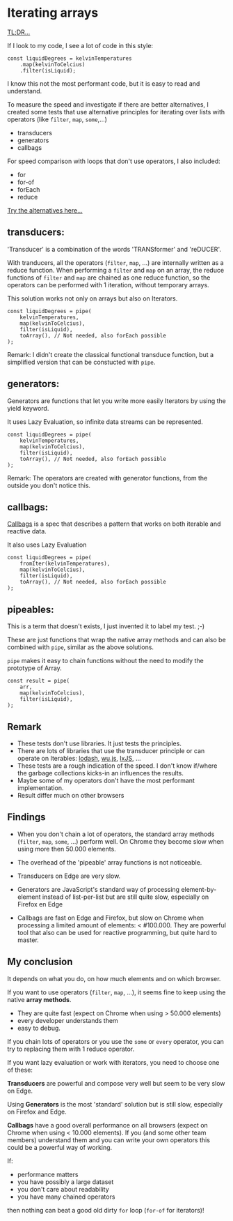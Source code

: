# Iterating arrays

[TL;DR...](https://jovdb.github.io/iterating/)

If I look to my code, I see a lot of code in this style:

```
const liquidDegrees = kelvinTemperatures
    .map(kelvinToCelcius)
    .filter(isLiquid);
```

I know this not the most performant code, but it is easy to read and understand.

To measure the speed and investigate if there are better alternatives, I created some tests that use alternative principles for iterating over lists with operators (like `filter`, `map`, `some`,...)
- transducers
- generators
- callbags

For speed comparison with loops that don't use operators, I also included:
- for
- for-of
- forEach
- reduce

[Try the alternatives here...](https://jovdb.github.io/iterating/)

## transducers:
'Transducer' is a combination of the words 'TRANSformer' and 'reDUCER'.

With tranducers, all the operators (`filter`, `map`, ...) are internally written as a reduce function. 
When performing a `filter` and `map` on an array, the reduce functions of `filter` and `map` are chained as one reduce function, so the operators can be performed with 1 iteration, without temporary arrays.

This solution works not only on arrays but also on Iterators.

```
const liquidDegrees = pipe(
    kelvinTemperatures,
    map(kelvinToCelcius),
    filter(isLiquid),
    toArray(), // Not needed, also forEach possible
);
```
Remark: I didn't create the classical functional transduce function, but a simplified version that can be constucted with `pipe`.

## generators:
Generators are functions that let you write more easily Iterators by using the yield keyword.

It uses Lazy Evaluation, so infinite data streams can be represented.

```
const liquidDegrees = pipe(
    kelvinTemperatures,
    map(kelvinToCelcius),
    filter(isLiquid),
    toArray(), // Not needed, also forEach possible
);
```
Remark: The operators are created with generator functions, from the outside you don't notice this.

## callbags:
[Callbags](https://github.com/staltz/callbag-basics) is a spec that describes a pattern that works on both iterable and reactive data.

It also uses Lazy Evaluation

```
const liquidDegrees = pipe(
    fromIter(kelvinTemperatures),
    map(kelvinToCelcius),
    filter(isLiquid),
    toArray(), // Not needed, also forEach possible
);
```

## pipeables:
This is a term that doesn't exists, I just invented it to label my test. ;-)

These are just functions that wrap the native array methods and can also be combined with `pipe`, similar as the above solutions.

`pipe` makes it easy to chain functions without the need to modify the prototype of Array.

```
const result = pipe(
    arr,
    map(kelvinToCelcius),
    filter(isLiquid),
);
```

## Remark
- These tests don't use libraries. It just tests the principles.
- There are lots of libraries that use the transducer principle or can operate on Iterables: [lodash](https://lodash.com/), [wu.js](http://fitzgen.github.io/wu.js/), [IxJS](https://github.com/ReactiveX/IxJS), ...
- These tests are a rough indication of the speed. I don't know if/where the garbage collections kicks-in an influences the results.
- Maybe some of my operators don't have the most performant implementation.
- Result differ much on other browsers

## Findings

- When you don't chain a lot of operators, the standard array methods (`filter`, `map`, `some`, ...) perform well. On Chrome they become slow when using more then 50.000 elements.

- The overhead of the 'pipeable' array functions is not noticeable.

- Transducers on Edge are very slow.

- Generators are JavaScript's standard way of processing element-by-element instead of list-per-list but are still quite slow, especially on Firefox en Edge

- Callbags are fast on Edge and Firefox, but slow on Chrome when processing a limited amount of elements: < #100.000. They are powerful tool that also can be used for reactive programming, but quite hard to master.


## My conclusion

It depends on what you do, on how much elements and on which browser.

If you want to use operators (`filter`, `map`, ...), it seems fine to keep using the native **array methods**. 

- They are quite fast (expect on Chrome when using > 50.000 elements)
- every developer understands them
- easy to debug.

If you chain lots of operators or you use the `some` or `every` operator, you can try to replacing them with 1 reduce operator.

If you want lazy evaluation or work with iterators, you need to choose one of these:

**Transducers** are powerful and compose very well but seem to be very slow on Edge.

Using **Generators** is the most 'standard' solution but is still slow, especially on Firefox and Edge.

**Callbags** have a good overall performance on all browsers (expect on Chrome when using < 10.000 elements). If you (and some other team members) understand them and you can write your own operators this could be a powerful way of working.

If:
- performance matters
- you have possibly a large dataset
- you don't care about readability
- you have many chained operators

then nothing can beat a good old dirty `for` loop (`for-of` for iterators)!

